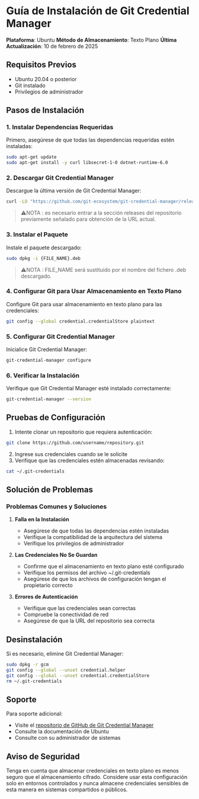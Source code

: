 # Guía de Instalación de Git Credential Manager
**Plataforma**: Ubuntu
**Método de Almacenamiento**: Texto Plano
**Última Actualización**: 10 de febrero de 2025

## Requisitos Previos
- Ubuntu 20.04 o posterior
- Git instalado
- Privilegios de administrador

## Pasos de Instalación

### 1. Instalar Dependencias Requeridas
Primero, asegúrese de que todas las dependencias requeridas estén instaladas:
```bash
sudo apt-get update
sudo apt-get install -y curl libsecret-1-0 dotnet-runtime-6.0
```

### 2. Descargar Git Credential Manager
Descargue la última versión de Git Credential Manager:
```bash
curl -LO "https://github.com/git-ecosystem/git-credential-manager/releases/{LATEST_VERSION}"
```
> ⚠️NOTA : es necesario entrar a la sección releases del repositorio previamente señalado para obtención de la URL actual.

### 3. Instalar el Paquete
Instale el paquete descargado:
```bash
sudo dpkg -i {FILE_NAME}.deb
```
> ⚠️NOTA : FILE_NAME será sustituido por el nombre del fichero .deb descargado.

### 4. Configurar Git para Usar Almacenamiento en Texto Plano
Configure Git para usar almacenamiento en texto plano para las credenciales:
```bash
git config --global credential.credentialStore plaintext
```

### 5. Configurar Git Credential Manager
Inicialice Git Credential Manager:
```bash
git-credential-manager configure
```

### 6. Verificar la Instalación
Verifique que Git Credential Manager esté instalado correctamente:
```bash
git-credential-manager --version
```

## Pruebas de Configuración

1. Intente clonar un repositorio que requiera autenticación:
```bash
git clone https://github.com/username/repository.git
```

2. Ingrese sus credenciales cuando se le solicite
3. Verifique que las credenciales estén almacenadas revisando:
```bash
cat ~/.git-credentials
```

## Solución de Problemas

### Problemas Comunes y Soluciones

1. **Falla en la Instalación**
   - Asegúrese de que todas las dependencias estén instaladas
   - Verifique la compatibilidad de la arquitectura del sistema
   - Verifique los privilegios de administrador

2. **Las Credenciales No Se Guardan**
   - Confirme que el almacenamiento en texto plano esté configurado
   - Verifique los permisos del archivo ~/.git-credentials
   - Asegúrese de que los archivos de configuración tengan el propietario correcto

3. **Errores de Autenticación**
   - Verifique que las credenciales sean correctas
   - Compruebe la conectividad de red
   - Asegúrese de que la URL del repositorio sea correcta

## Desinstalación

Si es necesario, elimine Git Credential Manager:
```bash
sudo dpkg -r gcm
git config --global --unset credential.helper
git config --global --unset credential.credentialStore
rm ~/.git-credentials
```

## Soporte

Para soporte adicional:
- Visite el [repositorio de GitHub de Git Credential Manager](https://github.com/GitCredentialManager/git-credential-manager)
- Consulte la documentación de Ubuntu
- Consulte con su administrador de sistemas

## Aviso de Seguridad

Tenga en cuenta que almacenar credenciales en texto plano es menos seguro que el almacenamiento cifrado. Considere usar esta configuración solo en entornos controlados y nunca almacene credenciales sensibles de esta manera en sistemas compartidos o públicos.
